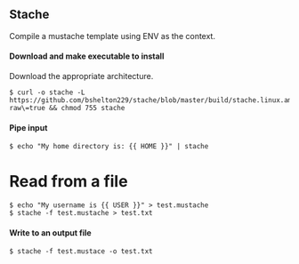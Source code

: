 ## Stache

Compile a mustache template using ENV as the context.

#### Download and make executable to install

Download the appropriate architecture.

```
$ curl -o stache -L https://github.com/bshelton229/stache/blob/master/build/stache.linux.amd64\?raw\=true && chmod 755 stache
```

#### Pipe input

```
$ echo "My home directory is: {{ HOME }}" | stache
```

# Read from a file

```
$ echo "My username is {{ USER }}" > test.mustache
$ stache -f test.mustache > test.txt
```

#### Write to an output file

```
$ stache -f test.mustace -o test.txt
```
